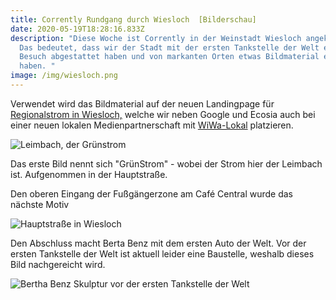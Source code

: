 ```yaml
---
title: Corrently Rundgang durch Wiesloch  [Bilderschau]
date: 2020-05-19T18:28:16.833Z
description: "Diese Woche ist Corrently in der Weinstadt Wiesloch angekommen.
  Das bedeutet, dass wir der Stadt mit der ersten Tankstelle der Welt einen
  Besuch abgestattet haben und von markanten Orten etwas Bildmaterial erstellt
  haben. "
image: /img/wiesloch.png
---
```

Verwendet wird das Bildmaterial auf der neuen Landingpage für [Regionalstrom in Wiesloch,](https://www.corrently.de/wiesloch.html) welche wir neben Google und Ecosia auch bei einer neuen lokalen Medienpartnerschaft mit [WiWa-Lokal](https://www.wiwa-lokal.de/) platzieren.

![Leimbach, der Grünstrom](/img/wiesloch-2.png "Leimbach, der Grünstrom")

Das erste Bild nennt sich "GrünStrom" - wobei der Strom hier der Leimbach ist. Aufgenommen in der Hauptstraße.

Den oberen Eingang der Fußgängerzone am Café Central wurde das nächste Motiv

![Hauptstraße in Wiesloch](/img/wiesloch-3.png "Hauptstraße in Wiesloch")

Den Abschluss macht Berta Benz mit dem ersten Auto der Welt. Vor der ersten Tankstelle der Welt ist aktuell leider eine Baustelle, weshalb dieses Bild nachgereicht wird.

![Bertha Benz Skulptur vor der ersten Tankstelle der Welt](/img/wiesloch-4.png "Bertha Benz Skulptur vor der ersten Tankstelle der Welt")